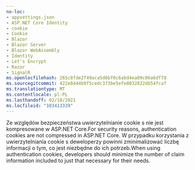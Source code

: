 ```yaml
---
no-loc:
- appsettings.json
- ASP.NET Core Identity
- cookie
- Cookie
- Blazor
- Blazor Server
- Blazor WebAssembly
- Identity
- Let's Encrypt
- Razor
- SignalR
ms.openlocfilehash: 265c8fde2f49aca5d6bf0c6abd4ea09c06a6df79
ms.sourcegitcommit: 422e8444b9f5cedc373be5efe8032822db54fcaf
ms.translationtype: MT
ms.contentlocale: pl-PL
ms.lasthandoff: 02/18/2021
ms.locfileid: "103413339"
---
```

<span data-ttu-id="3500a-101">Ze względów bezpieczeństwa uwierzytelnianie cookie s nie jest kompresowane w ASP.NET Core.</span><span class="sxs-lookup"><span data-stu-id="3500a-101">For security reasons, authentication cookies are not compressed in ASP.NET Core.</span></span> <span data-ttu-id="3500a-102">W przypadku korzystania z uwierzytelniania cookie s deweloperzy powinni zminimalizować liczbę informacji o tym, co jest niezbędne do ich potrzeb.</span><span class="sxs-lookup"><span data-stu-id="3500a-102">When using authentication cookies, developers should minimize the number of claim information included to just that necessary for their needs.</span></span>

